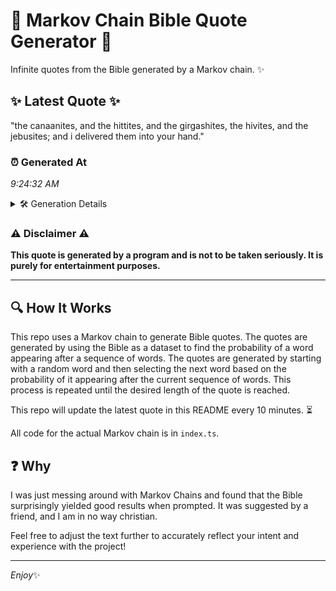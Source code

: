 # 📖 Markov Chain Bible Quote Generator 📖

Infinite quotes from the Bible generated by a Markov chain. ✨

## ✨ Latest Quote ✨
"the canaanites, and the hittites, and the girgashites, the hivites, and the jebusites; and i delivered them into your hand."

### ⏰ Generated At
*9:24:32 AM*

<details>
    <summary>🛠️ Generation Details</summary>
    <p>
        <strong>🌱 Seed:</strong> the<br>
        <strong>🔄 Iterations:</strong> 19<br>
        <strong>📜 Context History:</strong><br>[ the ]: canaanites,<br>[ the, canaanites, ]: and<br>[ the, canaanites,, and ]: the<br>[ the, canaanites,, and, the ]: hittites,<br>[ the, canaanites,, and, the, hittites, ]: and<br>[ the, canaanites,, and, the, hittites,, and ]: the<br>[ canaanites,, and, the, hittites,, and, the ]: girgashites,<br>[ and, the, hittites,, and, the, girgashites, ]: the<br>[ the, hittites,, and, the, girgashites,, the ]: hivites,<br>[ hittites,, and, the, girgashites,, the, hivites, ]: and<br>[ and, the, girgashites,, the, hivites,, and ]: the<br>[ the, girgashites,, the, hivites,, and, the ]: jebusites;<br>[ girgashites,, the, hivites,, and, the, jebusites; ]: and<br>[ the, hivites,, and, the, jebusites;, and ]: i<br>[ hivites,, and, the, jebusites;, and, i ]: delivered<br>[ and, the, jebusites;, and, i, delivered ]: them<br>[ the, jebusites;, and, i, delivered, them ]: into<br>[ jebusites;, and, i, delivered, them, into ]: your<br>[ and, i, delivered, them, into, your ]: hand.<br>
    </p>
</details>

### ⚠️ Disclaimer ⚠️
**This quote is generated by a program and is not to be taken seriously. It is purely for entertainment purposes.**

---

## 🔍 How It Works

This repo uses a Markov chain to generate Bible quotes. The quotes are generated by using the Bible as a dataset to find the probability of a word appearing after a sequence of words. The quotes are generated by starting with a random word and then selecting the next word based on the probability of it appearing after the current sequence of words. This process is repeated until the desired length of the quote is reached.

This repo will update the latest quote in this README every 10 minutes. ⏳

All code for the actual Markov chain is in `index.ts`.

## ❓ Why

I was just messing around with Markov Chains and found that the Bible surprisingly yielded good results when prompted. 
It was suggested by a friend, and I am in no way christian.

Feel free to adjust the text further to accurately reflect your intent and experience with the project!

---

*Enjoy*✨
